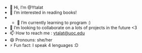 - 👋 Hi, I’m @Ytalat
- 👀 I’m interested in reading books!
- - 🌱 I’m currently learning to program :)
- 💞️ I’m looking to collaborate on a lots of projects in the future <3
- 📫 How to reach me : ytalat@uoc.edu
- 😄 Pronouns: she/her
- ⚡ Fun fact: I speak 4 lenguages :D

<!---
Ytalat/Ytalat is a ✨ special ✨ repository because its `README.md` (this file) appears on your GitHub profile.
You can click the Preview link to take a look at your changes.
--->
